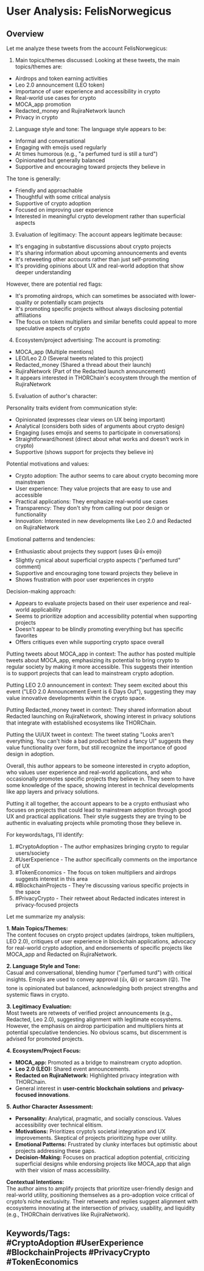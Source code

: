 # User Analysis: FelisNorwegicus

## Overview

<think>
Let me analyze these tweets from the account FelisNorwegicus:

1. Main topics/themes discussed:
Looking at these tweets, the main topics/themes are:
- Airdrops and token earning activities
- Leo 2.0 announcement (LEO token)
- Importance of user experience and accessibility in crypto
- Real-world use cases for crypto
- MOCA_app promotion
- Redacted_money and RujiraNetwork launch
- Privacy in crypto

2. Language style and tone:
The language style appears to be:
- Informal and conversational
- Engaging with emojis used regularly
- At times humorous (e.g., "a perfumed turd is still a turd")
- Opinionated but generally balanced
- Supportive and encouraging toward projects they believe in

The tone is generally:
- Friendly and approachable
- Thoughtful with some critical analysis
- Supportive of crypto adoption
- Focused on improving user experience
- Interested in meaningful crypto development rather than superficial aspects

3. Evaluation of legitimacy:
The account appears legitimate because:
- It's engaging in substantive discussions about crypto projects
- It's sharing information about upcoming announcements and events
- It's retweeting other accounts rather than just self-promoting
- It's providing opinions about UX and real-world adoption that show deeper understanding

However, there are potential red flags:
- It's promoting airdrops, which can sometimes be associated with lower-quality or potentially scam projects
- It's promoting specific projects without always disclosing potential affiliations
- The focus on token multipliers and similar benefits could appeal to more speculative aspects of crypto

4. Ecosystem/project advertising:
The account is promoting:
- MOCA_app (Multiple mentions)
- LEO/Leo 2.0 (Several tweets related to this project)
- Redacted_money (Shared a thread about their launch)
- RujiraNetwork (Part of the Redacted launch announcement)
- It appears interested in THORChain's ecosystem through the mention of RujiraNetwork

5. Evaluation of author's character:

Personality traits evident from communication style:
- Opinionated (expresses clear views on UX being important)
- Analytical (considers both sides of arguments about crypto design)
- Engaging (uses emojis and seems to participate in conversations)
- Straightforward/honest (direct about what works and doesn't work in crypto)
- Supportive (shows support for projects they believe in)

Potential motivations and values:
- Crypto adoption: The author seems to care about crypto becoming more mainstream
- User experience: They value projects that are easy to use and accessible
- Practical applications: They emphasize real-world use cases
- Transparency: They don't shy from calling out poor design or functionality
- Innovation: Interested in new developments like Leo 2.0 and Redacted on RujiraNetwork

Emotional patterns and tendencies:
- Enthusiastic about projects they support (uses 😃👍 emoji)
- Slightly cynical about superficial crypto aspects ("perfumed turd" comment)
- Supportive and encouraging tone toward projects they believe in
- Shows frustration with poor user experiences in crypto

Decision-making approach:
- Appears to evaluate projects based on their user experience and real-world applicability
- Seems to prioritize adoption and accessibility potential when supporting projects
- Doesn't appear to be blindly promoting everything but has specific favorites
- Offers critiques even while supporting crypto space overall

Putting tweets about MOCA_app in context:
The author has posted multiple tweets about MOCA_app, emphasizing its potential to bring crypto to regular society by making it more accessible. This suggests their intention is to support projects that can lead to mainstream crypto adoption.

Putting LEO 2.0 announcement in context:
They seem excited about this event ("LEO 2.0 Announcement Event is 6 Days Out"), suggesting they may value innovative developments within the crypto space.

Putting Redacted_money tweet in context:
They shared information about Redacted launching on RujiraNetwork, showing interest in privacy solutions that integrate with established ecosystems like THORChain.

Putting the UI/UX tweet in context:
The tweet stating "Looks aren't everything. You can't hide a bad product behind a fancy UI" suggests they value functionality over form, but still recognize the importance of good design in adoption.

Overall, this author appears to be someone interested in crypto adoption, who values user experience and real-world applications, and who occasionally promotes specific projects they believe in. They seem to have some knowledge of the space, showing interest in technical developments like app layers and privacy solutions.

Putting it all together, the account appears to be a crypto enthusiast who focuses on projects that could lead to mainstream adoption through good UX and practical applications. Their style suggests they are trying to be authentic in evaluating projects while promoting those they believe in.

For keywords/tags, I'll identify:
1. #CryptoAdoption - The author emphasizes bringing crypto to regular users/society
2. #UserExperience - The author specifically comments on the importance of UX
3. #TokenEconomics - The focus on token multipliers and airdrops suggests interest in this area
4. #BlockchainProjects - They're discussing various specific projects in the space
5. #PrivacyCrypto - Their retweet about Redacted indicates interest in privacy-focused projects

Let me summarize my analysis:
</think>

**1. Main Topics/Themes:**  
The content focuses on crypto project updates (airdrops, token multipliers, LEO 2.0), critiques of user experience in blockchain applications, advocacy for real-world crypto adoption, and endorsements of specific projects like MOCA_app and Redacted on RujiraNetwork.

**2. Language Style and Tone:**  
Casual and conversational, blending humor ("perfumed turd") with critical insights. Emojis are used to convey approval (👍, 😃) or sarcasm (😜). The tone is opinionated but balanced, acknowledging both project strengths and systemic flaws in crypto.

**3. Legitimacy Evaluation:**  
Most tweets are retweets of verified project announcements (e.g., Redacted, Leo 2.0), suggesting alignment with legitimate ecosystems. However, the emphasis on airdrop participation and multipliers hints at potential speculative tendencies. No obvious scams, but discernment is advised for promoted projects.

**4. Ecosystem/Project Focus:**  
- **MOCA_app:** Promoted as a bridge to mainstream crypto adoption.  
- **Leo 2.0 (LEO):** Shared event announcements.  
- **Redacted on RujiraNetwork:** Highlighted privacy integration with THORChain.  
- General interest in **user-centric blockchain solutions** and **privacy-focused innovations**.

**5. Author Character Assessment:**  
- **Personality:** Analytical, pragmatic, and socially conscious. Values accessibility over technical elitism.  
- **Motivations:** Prioritizes crypto’s societal integration and UX improvements. Skeptical of projects prioritizing hype over utility.  
- **Emotional Patterns:** Frustrated by clunky interfaces but optimistic about projects addressing these gaps.  
- **Decision-Making:** Focuses on practical adoption potential, criticizing superficial designs while endorsing projects like MOCA_app that align with their vision of mass accessibility.

**Contextual Intentions:**  
The author aims to amplify projects that prioritize user-friendly design and real-world utility, positioning themselves as a pro-adoption voice critical of crypto’s niche exclusivity. Their retweets and replies suggest alignment with ecosystems innovating at the intersection of privacy, usability, and liquidity (e.g., THORChain derivatives like RujiraNetwork).

**Keywords/Tags:**  
#CryptoAdoption #UserExperience #BlockchainProjects #PrivacyCrypto #TokenEconomics
---
